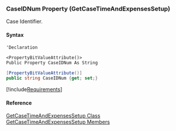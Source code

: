﻿### CaseIDNum Property (GetCaseTimeAndExpensesSetup)

Case Identifier.

#### Syntax

```vbnet
'Declaration

<PropertyBitValueAttribute()>
Public Property CaseIDNum As String
```

```csharp
[PropertyBitValueAttribute()]
public string CaseIDNum {get; set;}
```

[!include[Requirements](../partials/requirements.md)]

#### Reference

[GetCaseTimeAndExpensesSetup Class](FChoice.Toolkits.Clarify~FChoice.Toolkits.Clarify.Support.GetCaseTimeAndExpensesSetup.md)  
[GetCaseTimeAndExpensesSetup Members](FChoice.Toolkits.Clarify~FChoice.Toolkits.Clarify.Support.GetCaseTimeAndExpensesSetup_members.md)